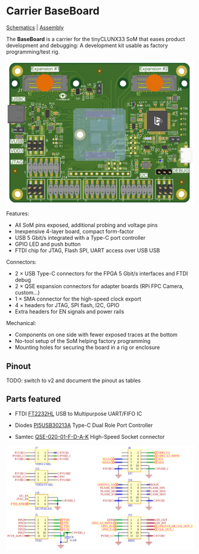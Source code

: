 # Carrier BaseBoard

[Schematics](NXU_baseboard_v1.0_Schematic.pdf) |
[Assembly](NXU_baseboard_v1.0_Assembly.pdf)

The **BaseBoard** is a carrier for the tinyCLUNX33 SoM that eases product
development and debugging:
A development kit usable as factory programming/test rig.

![](images/carrier_baseboard.png)

Features:
- All SoM pins exposed, additional probing and voltage pins
- Inexpensive 4-layer board, compact form-factor
- USB 5 Gbit/s integrated with a Type-C port controller
- GPIO LED and push button
- FTDI chip for JTAG, Flash SPI, UART access over USB USB

Connectors:
- 2 × USB Type-C connectors for the FPGA 5 Gbit/s interfaces and FTDI debug
- 2 × QSE expansion connectors for adapter boards (RPi FPC Camera, custom...)
- 1 × SMA connector for the high-speed clock export
- 4 × headers for JTAG, SPI flash, I2C, GPIO
- Extra headers for EN signals and power rails

Mechanical:
- Components on one side with fewer exposed traces at the bottom
- No-tool setup of the SoM helping factory programming
- Mounting holes for securing the board in a rig or enclosure

## Pinout

TODO: switch to v2 and document the pinout as tables

## Parts featured

- FTDI
  [FT2232HL](https://ftdichip.com/wp-content/uploads/2020/07/DS_FT2232H.pdf)
  USB to Multipurpose UART/FIFO IC

- Diodes
  [PI5USB30213A](https://www.diodes.com/assets/Databriefs/PI5USB30213A-Product-Brief.pdf)
  Type-C Dual Role Port Controller

- Samtec
  [QSE-020-01-F-D-A-K](https://suddendocs.samtec.com/productspecs/qse-qte.pdf)
  High-Speed Socket connector
  
![](images/carrier_baseboard_schematic.png)
